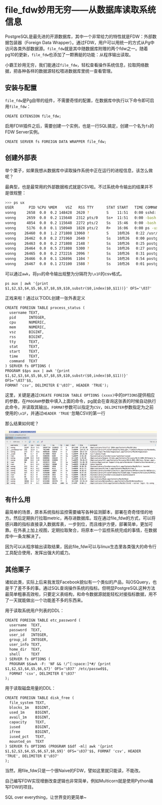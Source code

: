 # file_fdw妙用无穷——从数据库读取系统信息

PostgreSQL是最先进的开源数据库，其中一个非常给力的特性就是FDW：外部数据包装器（Foreign Data Wrapper）。通过FDW，用户可以用统一的方式从Pg中访问各类外部数据源。`file_fdw`就是其中随数据库附赠的两个fdw之一。随着pg10的更新，`file_fdw`也添加了一颗赛艇的功能：从程序输出读取。

小霸王妙用无穷，我们能通过`file_fdw`，轻松查看操作系统信息，拉取网络数据，把各种各样的数据源轻松喂进数据库里统一查看管理。



## 安装与配置

`file_fdw`是Pg自带的组件，不需要奇怪的配置，在数据库中执行以下命令即可启用`file_fdw`：

```plsql
CREATE EXTENSION file_fdw;
```

启用FDW插件之后，需要创建一个实例，也是一行SQL搞定，创建一个名为`fs`的FDW Server实例。

```plsql
CREATE SERVER fs FOREIGN DATA WRAPPER file_fdw;
```



## 创建外部表

举个栗子，如果我想从数据库中读取操作系统中正在运行的进程信息，该怎么做呢？

最典型，也是最常用的外部数据格式就是CSV啦。不过系统命令输出的结果并不是很规整：

```bash
>>> ps ux
USER       PID %CPU %MEM    VSZ   RSS TTY      STAT START   TIME COMMAND
vonng     2658  0.0  0.2 148428  2620 ?        S    11:51   0:00 sshd: vonng@pts/0,pts/2
vonng     2659  0.0  0.2 115648  2312 pts/0    Ss+  11:51   0:00 -bash
vonng     4854  0.0  0.2 115648  2272 pts/2    Ss   15:46   0:00 -bash
vonng     5176  0.0  0.1 150940  1828 pts/2    R+   16:06   0:00 ps -ux
vonng    26460  0.0  1.2 271808 13060 ?        S    10月26   0:22 /usr/local/pgsql/bin/postgres
vonng    26462  0.0  0.2 271960  2640 ?        Ss   10月26   0:00 postgres: checkpointer process
vonng    26463  0.0  0.2 271808  2148 ?        Ss   10月26   0:25 postgres: writer process
vonng    26464  0.0  0.5 271808  5300 ?        Ss   10月26   0:27 postgres: wal writer process
vonng    26465  0.0  0.2 272216  2096 ?        Ss   10月26   0:31 postgres: autovacuum launcher process
vonng    26466  0.0  0.1 126896  1104 ?        Ss   10月26   0:54 postgres: stats collector process
vonng    26467  0.0  0.1 272100  1588 ?        Ss   10月26   0:01 postgres: bgworker: logical replication launcher

```

可以通过`awk`，将`ps`的命令输出规整为分隔符为`\x1F`的csv格式。

```
ps aux | awk '{print $1,$2,$3,$4,$5,$6,$7,$8,$9,$10,substr($0,index($0,$11))}' OFS='\037'
```

正戏来啦！通过以下DDL创建一张外表定义

```plsql
CREATE FOREIGN TABLE process_status (
  username TEXT,
  pid      INTEGER,
  cpu      NUMERIC,
  mem      NUMERIC,
  vsz      BIGINT,
  rss      BIGINT,
  tty      TEXT,
  stat     TEXT,
  start    TEXT,
  time     TEXT,
  command  TEXT
) SERVER fs OPTIONS (
PROGRAM $$ps aux | awk '{print $1,$2,$3,$4,$5,$6,$7,$8,$9,$10,substr($0,index($0,$11))}' OFS='\037'$$,
FORMAT 'csv', DELIMITER E'\037', HEADER 'TRUE');
```

这里，关键是通过`CREATE FOREIGN TABLE OPTIONS (xxxx)`中的`OPTIONS`提供相应的参数，在`PROGRAM`参数中填入上面的命令，pg就会在查询这张表的时候自动执行此命令，并读取其输出。`FORMAT`参数可以指定为`CSV`，`DELIMITER`参数指定为之前使用的`\x1F`，并通过`HEADER 'TRUE'`忽略CSV的第一行



那么结果如何呢？

![file_fdw](file_fdw-intro.assets/file_fdw.png)



## 有什么用

最简单的场景，原本系统指标监控需要编写各种监测脚本，部署在奇奇怪怪的地方。然后定期执行拉取metric，再存进数据库。现在通过file_fdw的方式，可以将感兴趣的指标直接录入数据库表，一步到位，而且维护方便，部署简单，更加可靠。在外表上加上视图，定期拉取聚合，将原本一个监控系统完成的事情，在数据库中一条龙解决了。

因为可以从程序输出读取结果，因此file_fdw可以与linux生态里各类强大的命令行工具配合使用，发挥出强大的威力。



## 其他栗子

诸如此类，实际上后来我发现Facebook貌似有一个类似的产品，叫OSQuery，也是干了差不多的事。通过SQL查询操作系统的指标。但明显PostgreSQL这种方法最简单粗暴高效啦，只要定义表结构，和命令数据源就能轻松对接指标数据，用不了一天就能做出一个功能差不多的东西来。

用于读取系统用户列表的DDL：

```plsql
CREATE FOREIGN TABLE etc_password (
  username  TEXT,
  password  TEXT,
  user_id   INTEGER,
  group_id  INTEGER,
  user_info TEXT,
  home_dir  TEXT,
  shell     TEXT
) SERVER fs OPTIONS (
  PROGRAM $$awk -F: 'NF && !/^[:space:]*#/ {print $1,$2,$3,$4,$5,$6,$7}' OFS='\037' /etc/passwd$$, 
  FORMAT 'csv', DELIMITER E'\037'
);
```

用于读取磁盘用量的DDL：

```plsql
CREATE FOREIGN TABLE disk_free (
  file_system TEXT,
  blocks_1m   BIGINT,
  used_1m     BIGINT,
  avail_1m    BIGINT,
  capacity    TEXT,
  iused       BIGINT,
  ifree       BIGINT,
  iused_pct   TEXT,
  mounted_on  TEXT
) SERVER fs OPTIONS (PROGRAM $$df -ml| awk '{print $1,$2,$3,$4,$5,$6,$7,$8,$9}' OFS='\037'$$, FORMAT 'csv', HEADER 'TRUE', DELIMITER E'\037'
);
```

当然，用file_fdw只是一个很Naive的FDW，譬如这里就只能读，不能改。

自己编写FDW实现增删改查逻辑也非常简单，例如Multicorn就是使用Python编写FDW的项目。

SQL over everything，让世界变的更简单~